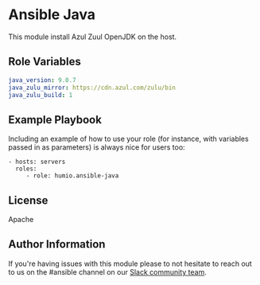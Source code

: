 Ansible Java
=========

This module install Azul Zuul OpenJDK on the host.

Role Variables
--------------

```yaml
java_version: 9.0.7
java_zulu_mirror: https://cdn.azul.com/zulu/bin
java_zulu_build: 1
```

Example Playbook
----------------

Including an example of how to use your role (for instance, with variables passed in as parameters) is always nice for users too:

    - hosts: servers
      roles:
         - role: humio.ansible-java

License
-------

Apache

Author Information
------------------

If you're having issues with this module please to not hesitate to reach out to us on the #ansible channel on our [Slack community team](https://community.humio.com/). 
